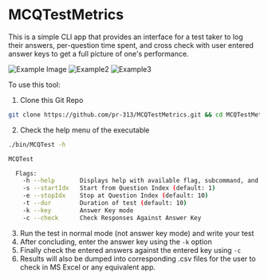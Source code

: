 # MCQTestMetrics
This is a simple CLI app that provides an interface for a test taker to log their answers, per-question time spent, and cross check with user entered answer keys to get a full picture of one's performance.

![Example Image](https://user-images.githubusercontent.com/46706232/236655596-5440627f-16de-4cb0-a108-10df80ea1768.png)
![Example2](https://user-images.githubusercontent.com/46706232/236655658-eee5bc47-792a-4a87-b770-4ef246176f77.png)
![Example3](https://user-images.githubusercontent.com/46706232/236655659-6efaf2e4-2106-43f2-baa0-f82e4d747f95.png)

To use this tool:
1. Clone this Git Repo
```sh
git clone https://github.com/pr-313/MCQTestMetrics.git && cd MCQTestMetrics
```
2. Check the help menu of the executable 
```sh
./bin/MCQTest -h

MCQTest

  Flags:
    -h --help       Displays help with available flag, subcommand, and positional value parameters.
    -s --startIdx   Start from Question Index (default: 1)
    -e --stopIdx    Stop at Question Index (default: 10)
    -t --dur        Duration of test (default: 10)
    -k --key        Answer Key mode
    -c --check      Check Responses Against Answer Key
```
3. Run the test in normal mode (not answer key mode) and write your test
4. After concluding, enter the answer key using the `-k` option
5. Finally check the entered answers against the entered key using `-c`
6. Results will also be dumped into corresponding .csv files for the user to check in MS Excel or any equivalent app.
